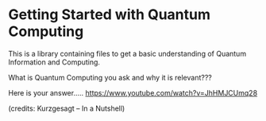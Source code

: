 # Getting Started with Quantum Computing

This is a library containing files to get a basic understanding of Quantum Information and Computing.

What is Quantum Computing you ask and why it is relevant???

Here is your answer..... https://www.youtube.com/watch?v=JhHMJCUmq28

(credits: Kurzgesagt – In a Nutshell)


